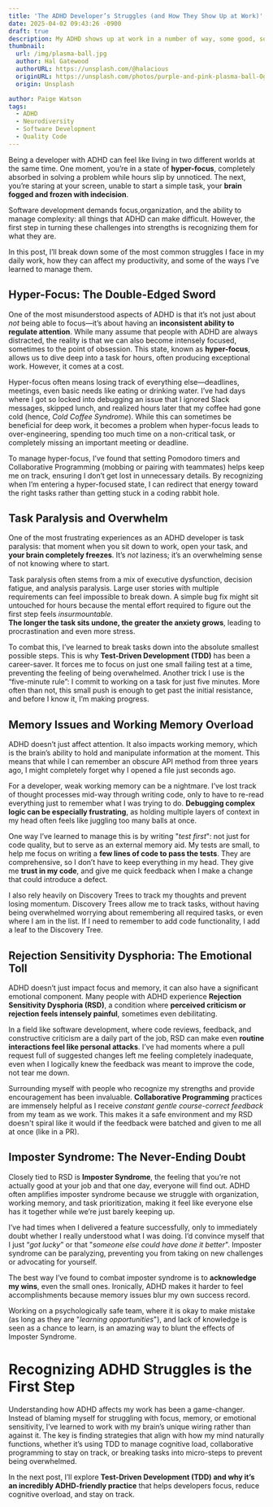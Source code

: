 ```yaml
---
title: 'The ADHD Developer’s Struggles (and How They Show Up at Work)'
date: 2025-04-02 09:43:26 -0900
draft: true
description: My ADHD shows up at work in a number of way, some good, some...  not so good.
thumbnail:
  url: /img/plasma-ball.jpg
  author: Hal Gatewood
  authorURL: https://unsplash.com/@halacious
  originURL: https://unsplash.com/photos/purple-and-pink-plasma-ball-OgvqXGL7XO4
  origin: Unsplash

author: Paige Watson
tags:
  - ADHD
  - Neurodiversity
  - Software Development
  - Quality Code
---
```


Being a developer with ADHD can feel like living in two different worlds at the same time. One moment, you’re in a state
of **hyper-focus**, completely absorbed in solving a problem while hours slip by unnoticed. The next, you’re staring at
your
screen, unable to start a simple task, your **brain fogged and frozen with indecision**.

Software development demands focus,organization, and the ability to manage complexity: all things that ADHD can make
difficult. However, the first step in turning these challenges into strengths is recognizing them for what they are.

In this post, I’ll break down some of the most common struggles I face in my daily work, how they
can affect my productivity, and some of the ways I’ve learned to manage them.

## Hyper-Focus: The Double-Edged Sword

One of the most misunderstood aspects of ADHD is that it’s not just about _not_ being able to focus—it’s about having an
**inconsistent ability to regulate attention**. While many assume that people with ADHD are always distracted, the
reality
is that we can also become intensely focused, sometimes to the point of obsession. This state, known as **hyper-focus**,
allows us to dive deep into a task for hours, often producing exceptional work. However, it comes at a cost.

Hyper-focus often means losing track of everything else—deadlines, meetings, even basic needs like eating or drinking
water. I’ve had days where I got so locked into debugging an issue that I ignored Slack messages, skipped lunch, and
realized hours later that my coffee had gone cold (hence, _Cold Coffee Syndrome_). While this can sometimes be
beneficial for deep work, it becomes a problem when hyper-focus leads to over-engineering, spending too much time on a
non-critical task, or completely missing an important meeting or deadline.

To manage hyper-focus, I’ve found that setting Pomodoro timers and Collaborative Programming (mobbing or pairing with
teammates) helps keep me on track, ensuring I don’t get lost in unnecessary details. By recognizing when I’m entering a
hyper-focused state, I can redirect that energy toward the right tasks rather than getting stuck in a coding rabbit
hole.

## Task Paralysis and Overwhelm

One of the most frustrating experiences as an ADHD developer is task paralysis: that moment when you sit down to work,
open your task, and **your brain completely freezes**. It’s _not_ laziness; it’s an overwhelming sense of not knowing
where to
start.

Task paralysis often stems from a mix of executive dysfunction, decision fatigue, and analysis paralysis. Large user
stories with multiple requirements can feel impossible to break down. A simple bug fix might sit untouched for hours
because the mental effort required to figure out the first step feels _insurmountable_.  
**The longer the task sits undone, the greater the anxiety grows**, leading to procrastination and even more stress.

To combat this, I’ve learned to break tasks down into the absolute smallest possible steps. This is why **Test-Driven
Development (TDD)** has been a career-saver. It forces me to focus on just one small failing test at a time, preventing
the
feeling of being overwhelmed. Another trick I use is the “five-minute rule”: I commit to working on a task for just five
minutes. More often than not, this small push is enough to get past the initial resistance, and before I know it, I’m
making progress.

## Memory Issues and Working Memory Overload

ADHD doesn’t just affect attention. It also impacts working memory, which is the brain’s ability to hold and manipulate
information at the moment. This means that while I can remember an obscure API method from three years ago, I might
completely forget why I opened a file just seconds ago.

For a developer, weak working memory can be a nightmare. I’ve lost track of thought processes mid-way through writing
code, only to have to re-read everything just to remember what I was trying to do. **Debugging complex logic can be
especially frustrating**, as holding multiple layers of context in my head often feels like juggling too many balls at
once.

One way I’ve learned to manage this is by writing "_test first_": not just for code quality, but to serve as an external
memory aid. My tests are small, to help me focus on writing a **few lines of code to pass the tests**. They are
comprehensive, so I don’t have to keep everything in my head. They give me **trust in my code**, and give me quick
feedback
when I make a change that could introduce a defect.

I also rely heavily on Discovery Trees to track my thoughts and prevent losing momentum. Discovery Trees allow me to
track tasks, without having being overwhelmed worrying about remembering all required tasks, or even where I am in the
list. If I need to remember to add code functionality, I add a leaf to the Discovery Tree.

## Rejection Sensitivity Dysphoria: The Emotional Toll

ADHD doesn’t just impact focus and memory, it can also have a significant emotional component. Many people with ADHD
experience **Rejection Sensitivity Dysphoria (RSD)**, a condition where **perceived criticism or rejection feels
intensely
painful**, sometimes even debilitating.

In a field like software development, where code reviews, feedback, and constructive criticism are a daily part of the
job, RSD can make even **routine interactions feel like personal attacks**. I’ve had moments where a pull request full
of
suggested changes left me feeling completely inadequate, even when I logically knew the feedback was meant to improve
the code, not tear me down.

[//]: # (To manage RSD, I remind myself that feedback is about the work, not about me. I also try to reframe feedback as a)

[//]: # (learning opportunity rather than as a judgment of my abilities. Having a supportive team culture helps tremendously—when)

[//]: # (feedback is framed constructively and with encouragement, it becomes much easier to process.)

Surrounding myself with people who recognize my strengths and provide encouragement has been invaluable.
**Collaborative Programming** practices are immensely helpful as I receive _constant gentle course-correct feedback_ from my
team as we work.  This makes it a safe environment and my RSD doesn't spiral like it would if the feedback were batched
and given to me all at once (like in a PR).

## Imposter Syndrome: The Never-Ending Doubt

Closely tied to RSD is **Imposter Syndrome**, the feeling that you’re not actually good at your job and that one day,
everyone will find out. ADHD often amplifies imposter syndrome because we struggle with organization, working memory,
and task prioritization, making it feel like everyone else has it together while we’re just barely keeping up.

I’ve had times when I delivered a feature successfully, only to immediately doubt whether I really understood what I
was doing. I’d convince myself that I just “_got lucky_” or that "_someone else could have done it better_". Imposter
syndrome can be paralyzing, preventing you from taking on new challenges or advocating for yourself.

The best way I’ve found to combat imposter syndrome is to **acknowledge my wins**, even the small ones. Ironically, ADHD
makes it harder to feel accomplishments because memory issues blur my own success record.

Working on a psychologically safe team, where it is okay to make mistake (as long as they are "_learning opportunities_"),
and lack of knowledge is seen as a chance to learn, is an amazing way to blunt the effects of Imposter Syndrome. 

# Recognizing ADHD Struggles is the First Step

Understanding how ADHD affects my work has been a game-changer. Instead of blaming myself for struggling with focus,
memory, or emotional sensitivity, I’ve learned to work with my brain’s unique wiring rather than against it. The key is
finding strategies that align with how my mind naturally functions, whether it’s using TDD to manage cognitive load,
collaborative programming to stay on track, or breaking tasks into micro-steps to prevent being overwhelmed.

In the next post, I’ll explore **Test-Driven Development (TDD) and why it’s an incredibly ADHD-friendly practice** that
helps developers focus, reduce cognitive overload, and stay on track.
